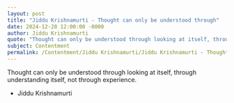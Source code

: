 ```yaml
---
layout: post
title: "Jiddu Krishnamurti - Thought can only be understood through"
date: 2024-12-28 12:00:00 -0000
author: Jiddu Krishnamurti
quote: "Thought can only be understood through looking at itself, through understanding itself, not through experience."
subject: Contentment
permalink: /Contentment/Jiddu Krishnamurti/Jiddu Krishnamurti - Thought can only be understood through
---
```


Thought can only be understood through looking at itself, through understanding itself, not through experience.

- Jiddu Krishnamurti
